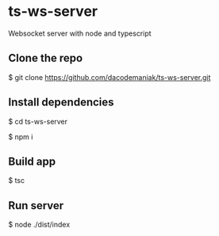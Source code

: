 # ts-ws-server
Websocket server with node and typescript

## Clone the repo

$ git clone https://github.com/dacodemaniak/ts-ws-server.git

## Install dependencies

$ cd ts-ws-server

$ npm i

## Build app

$ tsc

## Run server

$ node ./dist/index

